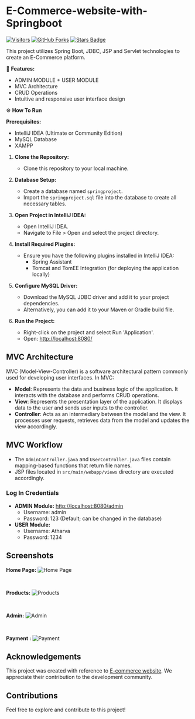 # E-Commerce-website-with-Springboot


<a href="https://github.com/AtharvaKulkarniIT/E-Commerce-website-with-Springboot"><img src="https://visitor-badge.laobi.icu/badge?page_id=AtharvaKulkarniIT.E-Commerce-website-with-Springboot" alt="Visitors"/></a>
[![GitHub Forks](https://img.shields.io/github/forks/AtharvaKulkarniIT/E-Commerce-website-with-Springboot.svg?style=social&label=Fork&maxAge=2592000)](https://www.github.com/AtharvaKulkarniIT/E-Commerce-website-with-Springboot/fork)
<a href="https://github.com/AtharvaKulkarniIT/E-Commerce-website-with-Springboot/stargazers"><img src="https://img.shields.io/github/stars/AtharvaKulkarniIT/E-Commerce-website-with-Springboot" alt="Stars Badge"/></a>

This project utilizes Spring Boot, JDBC, JSP and Servlet technologies to create an E-Commerce platform.

📝 **Features:**
- ADMIN MODULE + USER MODULE
- MVC Architecture
- CRUD Operations
- Intuitive and responsive user interface design 


⚙️  **How To Run**

**Prerequisites:**
- IntelliJ IDEA (Ultimate or Community Edition)
- MySQL Database
- XAMPP

1. **Clone the Repository:**
   - Clone this repository to your local machine.

2. **Database Setup:**
   - Create a database named `springproject`.
   - Import the `springproject.sql` file into the database to create all necessary tables.

3. **Open Project in IntelliJ IDEA:**
   - Open IntelliJ IDEA.
   - Navigate to File > Open and select the project directory.

4. **Install Required Plugins:**
   - Ensure you have the following plugins installed in IntelliJ IDEA:
     - Spring Assistant
     - Tomcat and TomEE Integration (for deploying the application locally)

5. **Configure MySQL Driver:**
   - Download the MySQL JDBC driver and add it to your project dependencies.
   - Alternatively, you can add it to your Maven or Gradle build file.

6. **Run the Project:**
   - Right-click on the project and select Run 'Application'.
   - Open: [http://localhost:8080/](http://localhost:8080/)

## MVC Architecture

MVC (Model-View-Controller) is a software architectural pattern commonly used for developing user interfaces. In MVC:
- **Model**: Represents the data and business logic of the application. It interacts with the database and performs CRUD operations.
- **View**: Represents the presentation layer of the application. It displays data to the user and sends user inputs to the controller.
- **Controller**: Acts as an intermediary between the model and the view. It processes user requests, retrieves data from the model and updates the view accordingly.


## MVC Workflow
- The `AdminController.java` and `UserController.java` files contain mapping-based functions that return file names.
- JSP files located in `src/main/webapp/views` directory are executed accordingly.

### Log In Credentials
- **ADMIN Module:** [http://localhost:8080/admin](http://localhost:8080/admin)
  - Username: admin
  - Password: 123 (Default; can be changed in the database)
- **USER Module:**
  - Username: Atharva
  - Password: 1234

## Screenshots

**Home Page:**
![Home Page](https://drive.google.com/uc?export=download&id=1pq8LM6aPkWictoTSVVSODnIFyufgHGK4)

</br>

**Products:**
![Products](https://drive.google.com/uc?export=download&id=1di43hKR2_-9TBvyykXq7TkgfC5a8Ydam)

</br>

**Admin:**
![Admin](https://drive.google.com/uc?export=download&id=1LU6TidlLKq9p2ZXT7SM2JHEM1U5ltzqt)

</br>

**Payment :**
![Payment](https://drive.google.com/uc?export=download&id=1Pk3HCt1uEulD2TVOE8rSfRyHplqjweX3)
## Acknowledgements

This project was created with reference to [E-commerce website](https://github.com/jaygajera17/E-commerce-project-springBoot/tree/main). We appreciate their contribution to the development community.

## Contributions 

Feel free to explore and contribute to this project!
